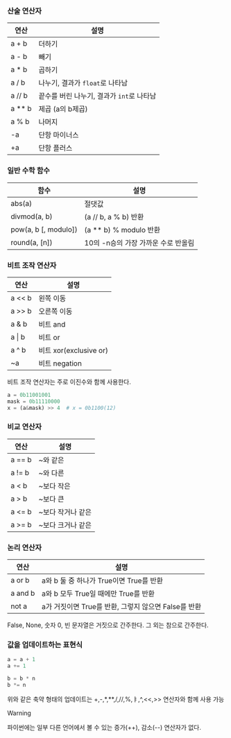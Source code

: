 ### 산술 연산자

| 연산     | 설명                         |
| ------ | -------------------------- |
| a + b  | 더하기                        |
| a - b  | 빼기                         |
| a * b  | 곱하기                        |
| a / b  | 나누기, 결과가 `float`로 나타남      |
| a // b | 끝수를 버린 나누기, 결과가 `int`로 나타남 |
| a ** b | 제곱 (a의 b제곱)                |
| a % b  | 나머지                        |
| -a     | 단항 마이너스                    |
| +a     | 단항 플러스                     |

### 일반 수학 함수

| 함수                   | 설명                     |
| -------------------- | ---------------------- |
| abs(a)               | 절댓값                    |
| divmod(a, b)         | (a // b, a % b) 반환     |
| pow(a, b [, modulo]) | (a ** b) % modulo 반환   |
| round(a, [n])        | 10의 -n승의 가장 가까운 수로 반올림 |

### 비트 조작 연산자
| 연산     | 설명                   |
| ------ | -------------------- |
| a << b | 왼쪽 이동                |
| a >> b | 오른쪽 이동               |
| a & b  | 비트 and               |
| a \| b | 비트 or                |
| a ^ b  | 비트 xor(exclusive or) |
| ~a     | 비트 negation          |
비트 조작 연산자는 주로 이진수와 함께 사용한다. 
```python
a = 0b11001001
mask = 0b11110000
x = (a&mask) >> 4  # x = 0b1100(12)
```


### 비교 연산자
| 연산     | 설명         |
| ------ | ---------- |
| a == b | ~와 같은      |
| a != b | ~와 다른      |
| a < b  | ~보다 작은     |
| a > b  | ~보다 큰      |
| a <= b | ~보다 작거나 같은 |
| a >= b | ~보다 크거나 같은 |

### 논리 연산자
| 연산      | 설명                                  |
| ------- | ----------------------------------- |
| a or b  | a와 b 둘 중 하나가 True이면 True를 반환        |
| a and b | a와 b 모두 True일 때에만 True를 반환          |
| not a   | a가 거짓이면 True를 반환, 그렇지 않으면 False를 반환 |
False, None, 숫자 0, 빈 문자열은 거짓으로 간주한다. 그 외는 참으로 간주한다.

### 값을 업데이트하는 표현식
```python
a = a + 1
a += 1
```

```python
b = b * n
b *= n
```
위와 같은 축약 형태의 업데이트는 +,-,*,**,/,//,%,ㅑ,^,<<,>> 연산자와 함께 사용 가능

>[!warning] 
>파이썬에는 일부 다른 언어에서 볼 수 있는 증가(++), 감소(--) 연산자가 없다.

